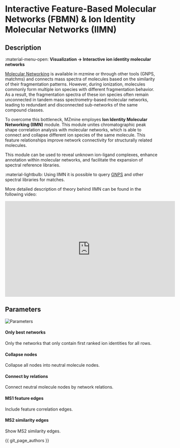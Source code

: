 # Interactive Feature-Based Molecular Networks (FBMN) & Ion Identity Molecular Networks (IIMN)

## **Description**

:material-menu-open: **Visualization  → Interactive ion identity molecular networks**

[Molecular Networking](../../module_docs/group_spectral_net/molecular_networking.md) is available in mzmine or through other tools (GNPS, matchms) and connects mass spectra of molecules based on the similarity of their fragmentation patterns. However, during ionization, molecules commonly form multiple ion species with different fragmentation behavior. As a result, the fragmentation spectra of these ion species often remain unconnected in tandem mass spectrometry-based molecular networks, leading to redundant and disconnected sub-networks of the same compound classes. 

To overcome this bottleneck, MZmine employes **Ion Identity Molecular Networking (IIMN)** module. This module unites chromatographic peak shape correlation analysis with molecular networks, which is able to connect and collapse different ion species of the same molecule. This feature relationships improve network connectivity for structurally related molecules.

This module can be used to reveal unknown ion-ligand complexes, enhance annotation within molecular networks, and facilitate the expansion of spectral reference libraries. 

:material-lightbulb: Using IIMN it is possible to query [GNPS](https://gnps.ucsd.edu/ProteoSAFe/libraries.jsp) and other spectral libraries for matches.

More detailed description of theory behind IIMN can be found in the following video:

<iframe width="560" height="315" src="https://www.youtube.com/embed/YzMBx_oSvb0" title="YouTube video player" frameborder="0" allow="accelerometer; autoplay; clipboard-write; encrypted-media; gyroscope; picture-in-picture" allowfullscreen></iframe>

## **Parameters**

![Parameters](parameters.png)

#### **Only best networks**

Only the networks that only contain first ranked ion identities for all rows.

#### **Collapse nodes**

Collapse all nodes into neutral molecule nodes. 

#### **Connect by relations**

Connect neutral molecule nodes by network relations. 

#### **MS1 feature edges**

Include feature correlation edges.

#### **MS2 similarity edges**

Show MS2 similarity edges.

{{ git_page_authors }}